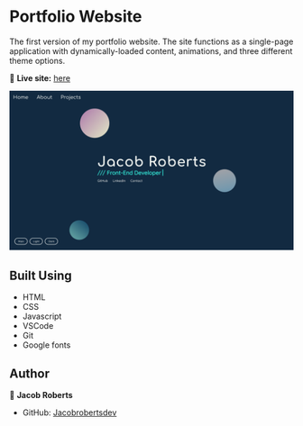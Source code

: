 # Portfolio Website

The first version of my portfolio website. The site functions as a single-page application with dynamically-loaded content, animations, and three different theme options.

🔗 **Live site:** [here](https://www.jacobroberts.dev)

<img src="images/portfolio-screenshot.png" width="600px" alt="Screenshot">

## Built Using

- HTML
- CSS
- Javascript
- VSCode
- Git
- Google fonts

## Author

👤 **Jacob Roberts**

- GitHub: [Jacobrobertsdev](https://github.com/jacobrobertsdev)
